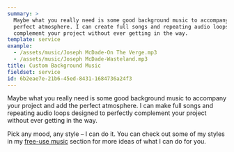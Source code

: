 ```yaml
---
summary: >
  Maybe what you really need is some good background music to accompany your project and add the
  perfect atmosphere. I can create full songs and repeating audio loops designed to perfectly
  complement your project without ever getting in the way.
template: service
example:
  - /assets/music/Joseph McDade-On The Verge.mp3
  - /assets/music/Joseph McDade-Wasteland.mp3
title: Custom Background Music
fieldset: service
id: 6b2eae7e-21b6-45ed-8431-1684736a24f3
---
```

Maybe what you really need is some good background music to accompany your project and add the perfect atmosphere. I can make full songs and repeating audio loops designed to perfectly complement your project without ever getting in the way.

Pick any mood, any style – I can do it.  You can check out some of my styles in my [free-use music](/music) section for more ideas of what I can do for you.